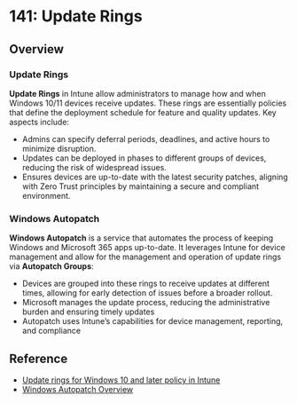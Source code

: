 # 141: Update Rings

## Overview

### Update Rings
**Update Rings** in Intune allow administrators to manage how and when Windows 10/11 devices receive updates. These rings are essentially policies that define the deployment schedule for feature and quality updates. Key aspects include:

* Admins can specify deferral periods, deadlines, and active hours to minimize disruption.
* Updates can be deployed in phases to different groups of devices, reducing the risk of widespread issues.
* Ensures devices are up-to-date with the latest security patches, aligning with Zero Trust principles by maintaining a secure and compliant environment.

### Windows Autopatch
**Windows Autopatch** is a service that automates the process of keeping Windows and Microsoft 365 apps up-to-date. It leverages Intune for device management and allow for the management and operation of update rings via **Autopatch Groups**:

* Devices are grouped into these rings to receive updates at different times, allowing for early detection of issues before a broader rollout.
* Microsoft manages the update process, reducing the administrative burden and ensuring timely updates
* Autopatch uses Intune’s capabilities for device management, reporting, and compliance



## Reference

* [Update rings for Windows 10 and later policy in Intune](https://learn.microsoft.com/en-us/mem/intune/protect/windows-10-update-rings)
* [Windows Autopatch Overview](https://learn.microsoft.com/en-us/windows/deployment/windows-autopatch/)

